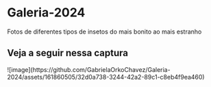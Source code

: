 # Galeria-2024
Fotos de diferentes tipos de insetos do mais bonito ao mais estranho

<h2>Veja a seguir nessa captura</h2>
![image](https://github.com/GabrielaOrkoChavez/Galeria-2024/assets/161860505/32d0a738-3244-42a2-89c1-c8eb4f9ea460)




